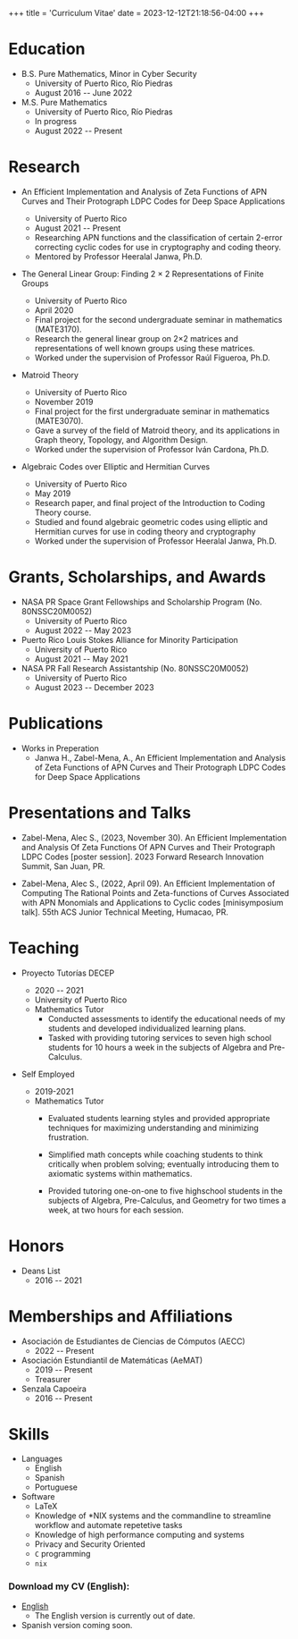 +++
title = 'Curriculum Vitae'
date = 2023-12-12T21:18:56-04:00
+++


# Education
- B.S. Pure Mathematics, Minor in Cyber Security
    - University of Puerto Rico, Río Piedras
    - August 2016 -- June 2022
- M.S. Pure Mathematics
    - University of Puerto Rico, Río Piedras
    - In progress
    - August 2022 -- Present

# Research
- An Efficient Implementation and Analysis of Zeta Functions of APN Curves and
    Their Protograph LDPC Codes for Deep Space Applications
    - University of Puerto Rico
    - August 2021 -- Present
    - Researching APN functions and the classification of certain 2-error
      correcting cyclic codes for use in cryptography and coding theory.
    - Mentored by Professor Heeralal Janwa, Ph.D.

- The General Linear Group: Finding 2 × 2 Representations of Finite Groups
    - University of Puerto Rico
    - April 2020
    - Final project for the second undergraduate seminar in mathematics (MATE3170).
    -  Research the general linear group on 2×2 matrices and representations of
       well known groups using these matrices.
    - Worked under the supervision of Professor Raúl Figueroa, Ph.D.

- Matroid Theory
    - University of Puerto Rico
    - November 2019
    - Final project for the first undergraduate seminar in mathematics (MATE3070).
    - Gave a survey of the field of Matroid theory, and its applications in Graph
      theory, Topology, and Algorithm Design.
    - Worked under the supervision of Professor Iván Cardona, Ph.D.

- Algebraic Codes over Elliptic and Hermitian Curves
    - University of Puerto Rico
    - May 2019
    -  Research paper, and final project of the Introduction to Coding Theory course.
    - Studied and found algebraic geometric codes using elliptic and Hermitian
      curves for use in coding theory and cryptography
    - Worked under the supervision of Professor Heeralal Janwa, Ph.D.

# Grants, Scholarships, and Awards
- NASA PR Space Grant Fellowships and Scholarship Program (No. 80NSSC20M0052)
    - University of Puerto Rico
    - August 2022 -- May 2023
- Puerto Rico Louis Stokes Alliance for Minority Participation
    - University of Puerto Rico
    - August 2021 -- May 2021
- NASA PR Fall Research Assistantship (No. 80NSSC20M0052)
    - University of Puerto Rico
    - August 2023 -- December 2023

# Publications
- Works in Preperation
    - Janwa H., Zabel-Mena, A., An Efficient Implementation and Analysis of Zeta
    Functions of APN Curves and Their Protograph LDPC Codes for Deep Space
    Applications

# Presentations and Talks
- Zabel-Mena, Alec S., (2023, November 30). An Efficient Implementation and
Analysis Of Zeta Functions Of APN Curves and Their Protograph LDPC Codes [poster
session]. 2023 Forward Research Innovation Summit, San Juan, PR.

- Zabel-Mena, Alec S., (2022, April 09). An Efficient Implementation of Computing
The Rational Points and Zeta-functions of Curves Associated with APN Monomials
and Applications to Cyclic codes [minisymposium talk]. 55th ACS Junior Technical
Meeting, Humacao, PR.

# Teaching
- Proyecto Tutorías DECEP
    - 2020 -- 2021
    - University of Puerto Rico
    - Mathematics Tutor
        - Conducted assessments to identify the educational needs of my students
          and developed individualized learning plans.
        - Tasked with providing tutoring services to seven high school students
          for 10 hours a week in the subjects of Algebra and Pre-Calculus.

- Self Employed
    - 2019-2021
    - Mathematics Tutor
        - Evaluated students learning styles and provided appropriate techniques
          for maximizing understanding and minimizing frustration.

        - Simplified math concepts while coaching students to think critically
          when problem solving; eventually introducing them to axiomatic systems
          within mathematics.

        - Provided tutoring one-on-one to five highschool students in the
          subjects of Algebra, Pre-Calculus, and Geometry for two times a week, at
          two hours for each session.

# Honors
- Deans List
    - 2016 -- 2021

# Memberships and Affiliations
- Asociación de Estudiantes de Ciencias de Cómputos (AECC)
    - 2022 -- Present
- Asociación Estundiantil de Matemáticas (AeMAT)
    - 2019 -- Present
    - Treasurer
- Senzala Capoeira
    - 2016 -- Present

# Skills
- Languages
    - English
    - Spanish
    - Portuguese
- Software
    - LaTeX
    - Knowledge of \*NIX systems and the commandline to streamline workflow and
      automate repetetive tasks
    - Knowledge of high performance computing and systems
    - Privacy and Security Oriented
    - `C` programming
    - `nix`

### Download my CV (English):
- [English](https://github.com/azabelmena/curriculum_vitae/raw/english/alec_zabel_mena.pdf)
    - The English version is currently out of date.
- Spanish version coming soon.
<!--- [Spanish](https://github.com/azabelmena/curriculum_vitae/raw/spanish/alec_zabel_mena.pdf){:target="_blank"}-->
